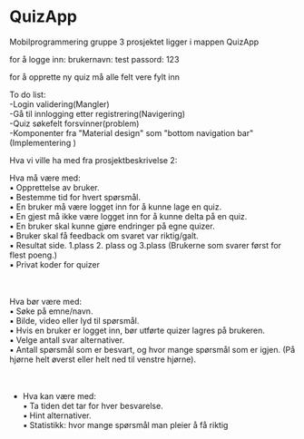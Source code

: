 # QuizApp
Mobilprogrammering gruppe 3
prosjektet ligger i mappen QuizApp

for å logge inn:
  brukernavn: test
  passord: 123

for å opprette ny quiz må alle felt vere fylt inn


To do list: <br>
-Login validering(Mangler)<br>
-Gå til innlogging etter registrering(Navigering)<br>
-Quiz søkefelt forsvinner(problem)<br>
-Komponenter fra "Material design" som "bottom navigation bar"(Implementering )



Hva vi ville ha med fra prosjektbeskrivelse 2:

Hva må være med: <br>
▪ Opprettelse av bruker.<br>
▪ Bestemme tid for hvert spørsmål.<br>
▪ En bruker må være logget inn for å kunne lage en quiz.<br>
▪ En gjest må ikke være logget inn for å kunne delta på en quiz. <br>
▪ En bruker skal kunne gjøre endringer på egne quizer. <br>
▪ Bruker skal få feedback om svaret var riktig/galt. <br>
▪ Resultat side. 1.plass 2. plass og 3.plass (Brukerne som svarer først for
flest poeng.) <br>
▪ Privat koder for quizer <br>
<br><br>

Hva bør være med: <br>
▪ Søke på emne/navn. <br>
▪ Bilde, video eller lyd til spørsmål. <br>
▪ Hvis en bruker er logget inn, bør utførte quizer lagres på brukeren. <br>
▪ Velge antall svar alternativer. <br>
▪ Antall spørsmål som er besvart, og hvor mange spørsmål som er igjen.
(På hjørne helt øverst eller helt ned til venstre hjørne). <br>
<br><br>

- Hva kan være med: <br>
▪ Ta tiden det tar for hver besvarelse.<br>
▪ Hint alternativer. <br>
▪ Statistikk: hvor mange spørsmål man pleier å få riktig <br>
